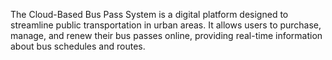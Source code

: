 The Cloud-Based Bus Pass System is a digital platform designed to streamline public transportation in urban areas. It allows users to purchase, manage, and renew their bus passes online, providing real-time information about bus schedules and routes.
